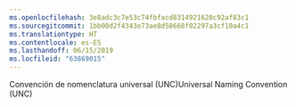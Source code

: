 ```yaml
---
ms.openlocfilehash: 3e8adc3c7e53c74fbfacd8314921620c92af83c1
ms.sourcegitcommit: 1bb00d2f4343e73ae8d58668f02297a3cf10a4c1
ms.translationtype: HT
ms.contentlocale: es-ES
ms.lasthandoff: 06/15/2019
ms.locfileid: "63869015"
---
```

<span data-ttu-id="10ba4-101">Convención de nomenclatura universal (UNC)</span><span class="sxs-lookup"><span data-stu-id="10ba4-101">Universal Naming Convention (UNC)</span></span>